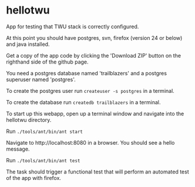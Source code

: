 hellotwu
========

App for testing that TWU stack is correctly configured.

At this point you should have postgres, svn, firefox (version 24 or below) and java installed.

Get a copy of the app code by clicking the 'Download ZIP' button on the righthand side of the github page.

You need a postgres database named 'trailblazers' and a postgres superuser named 'postgres'.

To create the postgres user run ```createuser -s postgres``` in a terminal.

To create the database run ```createdb trailblazers``` in a terminal.

To start up this webapp, open up a terminal window and navigate into the hellotwu directory.

Run ```./tools/ant/bin/ant start```

Navigate to http://localhost:8080 in a browser.  You should see a hello message.

Run ```./tools/ant/bin/ant test```

The task should trigger a functional test that will perform an automated test of the app with firefox.
